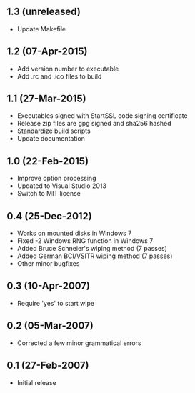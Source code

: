 ## 1.3 (unreleased)

  * Update Makefile

## 1.2 (07-Apr-2015)

  * Add version number to executable
  * Add .rc and .ico files to build

## 1.1 (27-Mar-2015)

  * Executables signed with StartSSL code signing certificate
  * Release zip files are gpg signed and sha256 hashed
  * Standardize build scripts
  * Update documentation

## 1.0 (22-Feb-2015)

  * Improve option processing
  * Updated to Visual Studio 2013
  * Switch to MIT license

## 0.4 (25-Dec-2012)

  * Works on mounted disks in Windows 7
  * Fixed -2 Windows RNG function in Windows 7
  * Added Bruce Schneier's wiping method (7 passes)
  * Added German BCI/VSITR wiping method (7 passes)
  * Other minor bugfixes

## 0.3 (10-Apr-2007)

  * Require 'yes' to start wipe

## 0.2 (05-Mar-2007)

  * Corrected a few minor grammatical errors

## 0.1 (27-Feb-2007)
 
  * Initial release
